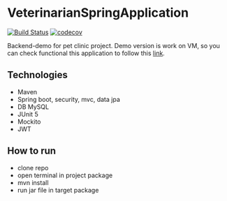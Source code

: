 ﻿# VeterinarianSpringApplication
 
[![Build Status](https://travis-ci.org/wenhao/jpa-spec.svg?branch=master)](http://petclinic-angular-app.s3-website.eu-west-3.amazonaws.com)
[![codecov](https://codecov.io/gh/wenhao/jpa-spec/branch/master/graph/badge.svg)](https://github.com/AbuHamzaCode/VeterinarianSpringApplication)

Backend-demo for pet clinic project. Demo version is work on VM, so you can check functional this application to follow this [link](http://petclinic-angular-app.s3-website.eu-west-3.amazonaws.com).

## Technologies
* Maven
* Spring boot, security, mvc, data jpa
* DB MySQL
* JUnit 5 
* Mockito
* JWT

## How to run
* clone repo
* open terminal in project package
* mvn install
* run jar file in target package
